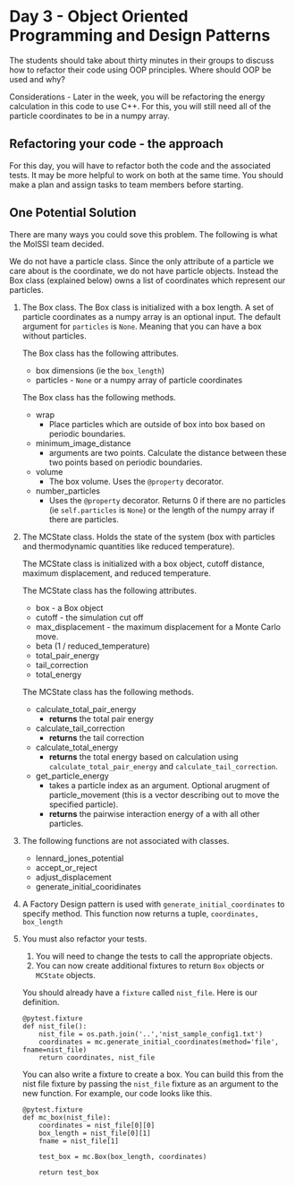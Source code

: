 # Day 3 - Object Oriented Programming and Design Patterns

The students should take about thirty minutes in their groups to discuss how to refactor their code using OOP principles. Where should OOP be used and why?

Considerations - Later in the week, you will be refactoring the energy calculation in this code to use C++. For this, you will still need all of the particle coordinates to be in a numpy array.

## Refactoring your code - the approach
For this day, you will have to refactor both the code and the associated tests. It may be more helpful to work on both at the same time. You should make a plan and assign tasks to team members before starting.

## One Potential Solution

There are many ways you could sove this problem. The following is what the MolSSI team decided.

We do not have a particle class. Since the only attribute of a particle we care about is the coordinate, we do not have particle objects. Instead the Box class (explained below) owns a list of coordinates which represent our particles.

1. The Box class.
    The Box class is initialized with a box length. A set of particle coordinates as a numpy array is an optional input. The default argument for `particles` is `None`. Meaning that you can have a box without particles. 

    The Box class has the following attributes.
    -  box dimensions (ie the `box_length`)
    - particles - `None` or a numpy array of particle coordinates

    The Box class has the following methods.
    - wrap  
        - Place particles which are outside of box into box based on periodic boundaries.
    - minimum_image_distance
        - arguments are two points. Calculate the distance between these two points based on periodic boundaries.
    - volume
        * The box volume. Uses the `@property` decorator.
    - number_particles
        * Uses the `@property` decorator. Returns 0 if there are no particles (ie `self.particles` is `None`) or the length of the numpy array if there are particles.


1. The MCState class.
    Holds the state of the system (box with particles and thermodynamic quantities like reduced temperature).

    The MCState class is initialized with a box object, cutoff distance, maximum displacement, and reduced temperature.

    The MCState class has the following attributes.
    - box - a Box object
    - cutoff - the simulation cut off
    - max_displacement - the maximum displacement for a Monte Carlo move.
    - beta (1 / reduced_temperature)
    - total_pair_energy
    - tail_correction
    - total_energy
    
    The MCState class has the following methods.
    - calculate_total_pair_energy
        - **returns** the total pair energy 
    - calculate_tail_correction
        - **returns** the tail correction
    - calculate_total_energy
        - **returns** the total energy based on calculation using `calculate_total_pair_energy` and `calculate_tail_correction`.
    - get_particle_energy
        - takes a particle index as an argument. Optional arugment of particle_movement (this is a vector describing out to move the specified particle).
        - **returns** the pairwise interaction energy of a with all other particles.

1. The following functions are not associated with classes.
    - lennard_jones_potential
    - accept_or_reject
    - adjust_displacement
    - generate_initial_cooridinates

1. A Factory Design pattern is used with `generate_initial_coordinates` to specify method. This function now returns a tuple, `coordinates, box_length`

1. You must also refactor your tests.
    1. You will need to change the tests to call the appropriate objects.
    1. You can now create additional fixtures to return `Box` objects or `MCState` objects.

    You should already have a `fixture` called `nist_file`. Here is our definition. 

    ~~~
    @pytest.fixture
    def nist_file():
        nist_file = os.path.join('..','nist_sample_config1.txt')
        coordinates = mc.generate_initial_coordinates(method='file', fname=nist_file)
        return coordinates, nist_file
    ~~~

    You can also write a fixture to create a box. You can build this from the nist file fixture by passing the `nist_file` fixture as an argument to the new function. For example, our code looks like this. 
    
    ~~~
    @pytest.fixture
    def mc_box(nist_file):
        coordinates = nist_file[0][0]
        box_length = nist_file[0][1]
        fname = nist_file[1]

        test_box = mc.Box(box_length, coordinates)

        return test_box
    ~~~